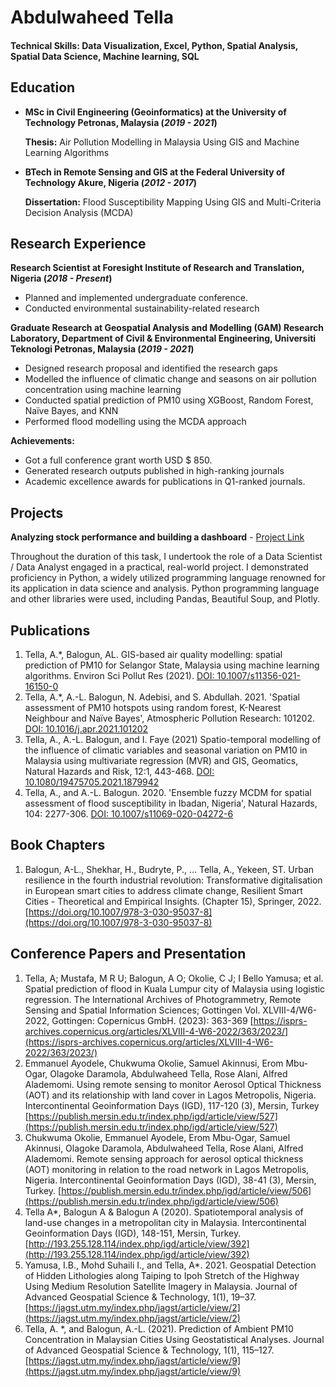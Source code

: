 # Abdulwaheed Tella

#### Technical Skills: Data Visualization, Excel, Python, Spatial Analysis, Spatial Data Science, Machine learning, SQL

## Education							       		
- **MSc in Civil Engineering (Geoinformatics) at the University of Technology Petronas, Malaysia (_2019 - 2021_)**
  >>
  **Thesis:** Air Pollution Modelling in Malaysia Using GIS and Machine Learning Algorithms
  			        		
- **BTech in Remote Sensing and GIS at the Federal University of Technology Akure, Nigeria (_2012 - 2017_)**
  >>
  **Dissertation:** Flood Susceptibility Mapping Using GIS and Multi-Criteria Decision Analysis (MCDA)
  
## Research Experience
**Research Scientist at Foresight Institute of Research and Translation, Nigeria (_2018 - Present_)**
- Planned and implemented undergraduate conference.
- Conducted environmental sustainability-related research


**Graduate Research at Geospatial Analysis and Modelling (GAM) Research Laboratory, Department of Civil & Environmental Engineering, Universiti Teknologi Petronas, Malaysia (_2019 - 2021_)**
- Designed research proposal and identified the research gaps
- Modelled the influence of climatic change and seasons on air pollution concentration using machine learning
- Conducted spatial prediction of PM10 using XGBoost, Random Forest, Naïve Bayes, and KNN
- Performed flood modelling using the MCDA approach
  
**Achievements:**
- Got a full conference grant worth USD $ 850.
- Generated research outputs published in high-ranking journals
- Academic excellence awards for publications in Q1-ranked journals.


## Projects
**Analyzing stock performance and building a dashboard** - [Project Link](https://github.com/AbdulwaheedT/Analyzing-stock-performance-and-building-a-dashboard.git)

Throughout the duration of this task, I undertook the role of a Data Scientist / Data Analyst engaged in a practical, real-world project. I demonstrated proficiency in Python, a widely utilized programming language renowned for its application in data science and analysis. Python programming language and other libraries were used, including Pandas, Beautiful Soup, and Plotly.



## Publications 
1.	Tella, A.*, Balogun, AL. GIS-based air quality modelling: spatial prediction of PM10 for Selangor State, Malaysia using machine learning algorithms. Environ Sci Pollut Res (2021). [DOI: 10.1007/s11356-021-16150-0 ](https://doi.org/10.1007/s11356-021-16150-0)
2.	Tella, A.*, A.-L. Balogun, N. Adebisi, and S. Abdullah. 2021. 'Spatial assessment of PM10 hotspots using random forest, K-Nearest Neighbour and Naïve Bayes', Atmospheric Pollution Research: 101202. [DOI: 10.1016/j.apr.2021.101202 ](https://doi.org/10.1016/j.apr.2021.101202)
3.	Tella, A., A.-L. Balogun, and I. Faye (2021) Spatio-temporal modelling of the influence of climatic variables and seasonal variation on PM10 in Malaysia using multivariate regression (MVR) and GIS, Geomatics, Natural Hazards and Risk, 12:1, 443-468. [DOI: 10.1080/19475705.2021.1879942](https://doi.org/10.1080/19475705.2021.1879942)
4.	Tella, A., and A.-L. Balogun. 2020. 'Ensemble fuzzy MCDM for spatial assessment of flood susceptibility in Ibadan, Nigeria', Natural Hazards, 104: 2277-306. [DOI: 10.1007/s11069-020-04272-6 ](https://doi.org/10.1007/s11069-020-04272-6)

## Book Chapters
1.	Balogun, A-L., Shekhar, H., Budryte, P., … Tella, A., Yekeen, ST. Urban resilience in the fourth industrial revolution: Transformative digitalisation in European smart cities to address climate change, Resilient Smart Cities - Theoretical and Empirical Insights. (Chapter 15), Springer, 2022. [https://doi.org/10.1007/978-3-030-95037-8](https://doi.org/10.1007/978-3-030-95037-8)

## Conference Papers and Presentation
1.	Tella, A; Mustafa, M R U; Balogun, A O; Okolie, C J; I Bello Yamusa; et al.  Spatial prediction of flood in Kuala Lumpur city of Malaysia using logistic regression. The International Archives of Photogrammetry, Remote Sensing and Spatial Information Sciences; Gottingen  Vol. XLVIII-4/W6-2022,  Gottingen: Copernicus GmbH. (2023): 363-369 [https://isprs-archives.copernicus.org/articles/XLVIII-4-W6-2022/363/2023/](https://isprs-archives.copernicus.org/articles/XLVIII-4-W6-2022/363/2023/)
2.	Emmanuel Ayodele, Chukwuma Okolie, Samuel Akinnusi, Erom Mbu-Ogar, Olagoke Daramola, Abdulwaheed Tella, Rose Alani, Alfred Alademomi. Using remote sensing to monitor Aerosol Optical Thickness (AOT) and its relationship with land cover in Lagos Metropolis, Nigeria. Intercontinental Geoinformation Days (IGD), 117-120 (3), Mersin, Turkey [https://publish.mersin.edu.tr/index.php/igd/article/view/527](https://publish.mersin.edu.tr/index.php/igd/article/view/527)
3.	Chukwuma Okolie, Emmanuel Ayodele, Erom Mbu-Ogar, Samuel Akinnusi, Olagoke Daramola, Abdulwaheed Tella, Rose Alani, Alfred Alademomi. Remote sensing approach for aerosol optical thickness (AOT) monitoring in relation to the road network in Lagos Metropolis, Nigeria. Intercontinental Geoinformation Days (IGD), 38-41 (3), Mersin, Turkey. [https://publish.mersin.edu.tr/index.php/igd/article/view/506](https://publish.mersin.edu.tr/index.php/igd/article/view/506)
4.	Tella A*, Balogun A & Balogun A (2020). Spatiotemporal analysis of land-use changes in a metropolitan city in Malaysia. Intercontinental Geoinformation Days (IGD), 148-151, Mersin, Turkey. [http://193.255.128.114/index.php/igd/article/view/392](http://193.255.128.114/index.php/igd/article/view/392)
5.	Yamusa, I.B., Mohd Suhaili I., and Tella, A*. 2021. Geospatial Detection of Hidden Lithologies along Taiping to Ipoh Stretch of the Highway Using Medium Resolution Satellite Imagery in Malaysia. Journal of Advanced Geospatial Science & Technology, 1(1), 19–37. [https://jagst.utm.my/index.php/jagst/article/view/2](https://jagst.utm.my/index.php/jagst/article/view/2)
6.	Tella, A. *, and Balogun, A.-L. (2021). Prediction of Ambient PM10 Concentration in Malaysian Cities Using Geostatistical Analyses. Journal of Advanced Geospatial Science & Technology, 1(1), 115–127. [https://jagst.utm.my/index.php/jagst/article/view/9](https://jagst.utm.my/index.php/jagst/article/view/9)



